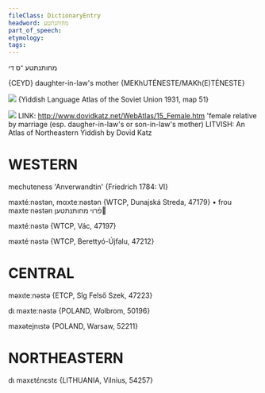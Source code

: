 ```yaml
---
fileClass: DictionaryEntry
headword: מחותּנתטע
part_of_speech: 
etymology: 
tags: 
---
```

מחותּנתטע
־ס
די

{CEYD}
daughter-in-law's mother {MEKhUTÉNESTE/MAKh(E)TÉNESTE}

![](https://ia801509.us.archive.org/29/items/shprakhatlas/ShprakhatlasKarte51-Optimized.jpg)
{Yiddish Language Atlas of the Soviet Union 1931, map 51}

![](https://ia802902.us.archive.org/9/items/Yiddish-Dialect-Maps/Katz15_femalerelative_tn.jpg)
LINK: http://www.dovidkatz.net/WebAtlas/15_Female.htm
'female relative by marriage (esp. daugher-in-law's or son-in-law's mother)
LITVISH: An Atlas of Northeastern Yiddish by Dovid Katz

WESTERN
========

mechuteness 'Anverwandtin' {Friedrich 1784: VI}

maxtéːnəstən, mαxteːnəstən {WTCP, Dunajská Streda, 47179}
	•	frou maxteˑnəstən פֿרוי מחותּנתטען

maxtéːnəstə {WTCP, Vác, 47197}

məxtéˑnəstə {WTCP, Berettyó-Újfalu, 47212}

CENTRAL
========

məxɩteːnəstə {ETCP, Sîg Felső Szek, 47223}

dɩ məxteːnəstə {POLAND, Wolbrom, 50196}

maxətejnɩstə {POLAND, Warsaw, 52211}

NORTHEASTERN
==============

dɩ maxɛtɛ́nɛstɛ {LITHUANIA, Vilnius, 54257}
